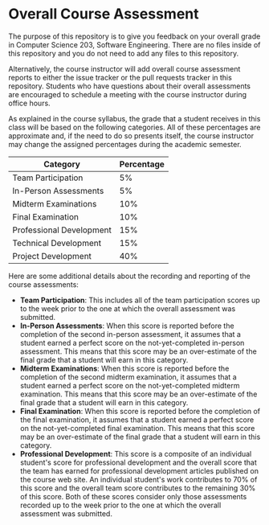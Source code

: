 # Overall Course Assessment

The purpose of this repository is to give you feedback on your overall grade in
Computer Science 203, Software Engineering. There are no files inside of this
repository and you do not need to add any files to this repository.

Alternatively, the course instructor will add overall course assessment reports
to either the issue tracker or the pull requests tracker in this repository.
Students who have questions about their overall assessments are encouraged to
schedule a meeting with the course instructor during office hours.

As explained in the course syllabus, the grade that a student receives in this
class will be based on the following categories. All of these percentages are
approximate and, if the need to do so presents itself, the course instructor may
change the assigned percentages during the academic semester.

| Category                 | Percentage |
|--------------------------|------------|
| Team Participation       |  5%        |
| In-Person Assessments    |  5%        |
| Midterm Examinations     |  10%       |
| Final Examination        |  10%       |
| Professional Development |  15%       |
| Technical Development    |  15%       |
| Project Development      |  40%       |


Here are some additional details about the recording and reporting of the course
assessments:

- **Team Participation**: This includes all of the team participation scores up
to the week prior to the one at which the overall assessment was submitted.
- **In-Person Assessments**: When this score is reported before the completion
of the second in-person assessment, it assumes that a student earned a perfect
score on the not-yet-completed in-person assessment. This means that this score
may be an over-estimate of the final grade that a student will earn in this
category.
- **Midterm Examinations**: When this score is reported before the completion of
the second midterm examination, it assumes that a student earned a perfect score
on the not-yet-completed midterm examination. This means that this score may be
an over-estimate of the final grade that a student will earn in this category.
- **Final Examination**: When this score is reported before the completion of
the final examination, it assumes that a student earned a perfect score on the
not-yet-completed final examination. This means that this score may be an
over-estimate of the final grade that a student will earn in this category.
- **Professional Development**: This score is a composite of an individual
student's score for professional development and the overall score that the team
has earned for professional development articles published on the course web
site. An individual student's work contributes to 70% of this score and the
overall team score contributes to the remaining 30% of this score. Both of these
scores consider only those assessments recorded up to the week prior to the one
at which the overall assessment was submitted.
